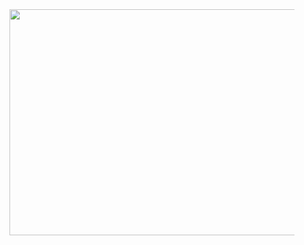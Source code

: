 <img src = "https://user-images.githubusercontent.com/63603383/184524384-9062a1c5-4623-40ad-a66d-803b623521bd.png" width = "600" height = "400" />
